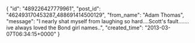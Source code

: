  {
   "id": "489226427779961",
   "post_id": "462493170453287_488691414500129",
   "from_name": "Adam Thomas",
   "message": "I nearly shat myself from laughing so hard....Scott's fault....... ive always loved the Bond girl names..",
   "created_time": "2013-03-07T06:34:15+0000"
 }
